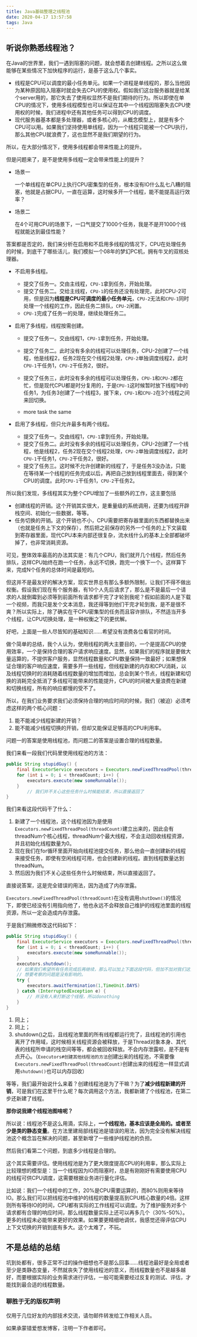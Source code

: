 ```yaml
---
title: Java基础整理之线程池
date: 2020-04-17 13:57:58
tags: Java
---
```



## 听说你熟悉线程池？

在Java的世界里，我们一遇到阻塞的问题，就会想着去创建线程。之所以这么做能够在某些情况下加快程序的运行，是基于这么几个事实。

+ 线程是CPU可以调度的最小任务单元。如果一个进程是单线程的，那么当他因为某种原因陷入阻塞时就会失去CPU的使用权。假如我们这台服务器就是给某个server用的，那它失去了使用权显然不是我们期待的行为。所以即使在单CPU的情况下，使用多线程模型也可以保证在其中一个线程因阻塞失去CPU使用权的时候，我们进程中还有其他任务可以得到CPU的调度。
+ 现代服务器基本都是多处理器，或者多核心的，从概念模型上，就是有多个CPU可以用。如果我们坚持使用单线程，因为一个线程只能被一个CPU执行，那么其他CPU就浪费了，这也显然不是我们期望的行为。

所以，在大部分情况下，使用多线程都会带来性能上的提升。

但是问题来了，是不是使用多线程一定会带来性能上的提升？

+ 场景一

  一个单线程在单CPU上执行CPU密集型的任务，根本没有IO什么乱七八糟的阻塞，他就是占据CPU，一直在运算，这时候多开一个线程，能不能提高运行效率？

+ 场景二

  在4个可用CPU的场景下，一口气提交了1000个任务，我是不是开1000个线程就能达到最佳性能？

答案都是否定的，我们来分析在启用和不启用多线程的情况下，CPU在处理任务的时候，到底干了哪些活儿，我们模拟一个08年的梦幻PC机，拥有牛叉的双核处理器。

+ 不启用多线程。

  + 提交了任务一。交由主线程，`CPU-1`拿到任务，开始处理。
  + 提交了任务二。交给主线程，`CPU-1`的任务还没有处理完，此时CPU-2可用，但是因为**线程是CPU可调度的最小任务单元**，`CPU-2`无法和`CPU-1`同时处理一个线程的工作，因此任务二排队，`CPU-2`闲置。
  + `CPU-1`完成了任务一的处理，继续处理任务二。

+ 启用了多线程，线程按需创建。

  + 提交了任务一。交由线程1，`CPU-1`拿到任务，开始处理。
  + 提交了任务二。此时没有多余的线程可以处理任务，CPU-2创建了一个线程，他是线程2，任务2现在交个线程2处理，`CPU-2`单独调度线程2，此时`CPU-1`干任务1，`CPU-2`干任务2，很好。
  + 提交了任务三，此时没有多余的线程可以处理任务，`CPU-1`和`CPU-2`都在忙，但是现代CPU都是时分复用的，于是`CPU-1`这时候暂时放下线程1中的任务1，为任务3创建了一个线程3，接下来，`CPU-1`和`CPU-2`在3个线程之间来回切换。

  + more task the same

+ 启用了多线程，但只允许最多有两个线程。

  + 提交了任务一。交由线程1，`CPU-1`拿到任务，开始处理。
  + 提交了任务二。此时没有多余的线程可以处理任务，CPU-2创建了一个线程，他是线程2，任务2现在交个线程2处理，`CPU-2`单独调度线程2，此时`CPU-1`干任务1，`CPU-2`干任务2，很好。
  + 提交了任务三。这时候不允许创建新的线程了，于是任务3没办法，只能在等待某一个线程的任务完成以后，再把自己放到线程里面去，得到某个CPU的调度。此时`CPU-1`干任务1，`CPU-2`干任务2。

所以我们发现，多线程其实为整个CPU增加了一些额外的工作，这主要包括

+ 创建线程的开销。这个开销其实很大，是重量级的系统调用，还要为线程开辟栈空间、初始化一些数据，等等。
+ 任务切换的开销。这个开销也不小，CPU需要把寄存器里面的东西都替换出来（也就是任务上下文的保存），然后把之前保存的另外一个任务的上下文装载到寄存器里面，现代CPU本来内部还很复杂，流水线什么的基本上全部都破坏掉了，也非常消耗资源。

可见，整体效率最高的办法其实是：有几个CPU，我们就开几个线程，然后任务排队，这样CPU始终在跑一个任务，永远不切换，跑完一个换下一个。这样算下来，完成N个任务的总体时间是最短的。

但这并不是最友好的解决方案，现实世界总有那么多额外限制，让我们不得不做出权衡。假设我们现在有个服务器，有10个人先后请求了，那么是不是最后一个请求的人就倒霉到必须等到前面所有请求都干完了才轮到我呢？假如前面的人是下载一个视频，而我只是发个文本消息，我还得等到他们干完才轮到我，是不是很不爽？所以实际上，除了确实在干CPU密集型的任务而且容许排队，不然适当开多个线程，让CPU切换处理，是一种权衡之下的更优解。

好吧，上面是一些人尽皆知的基础知识……希望没有浪费各位看官的时间。

做个简单的总结，我个人认为，使用线程的两大主要目的，一个是提高CPU的使用效率，一个是保持合理的客户请求响应速度。显然，如果我们的程序就是要做大量运算的，不提供客户服务，显然线程数量和CPU数量保持一致最好；如果想保证合理的客户响应速度，需要多开一些线程，但线程新建的内存和CPU消耗，以及线程切换时的消耗随着线程数量的增加而增加，总会到某个节点，线程新建和切换的消耗完全抵消了多线程可能带来的性能提升，CPU的时间被大量浪费在新建和切换线程，所有的响应都慢的受不了。

所以，在我们业务要求我们必须保持合理的响应时间的时候，我们（被迫）必须考虑这样的两个核心问题：

1. 能不能减少线程新建的开销？
2. 能不能减少线程切换的开销，但却又能保证足够高的CPU利用率。

问题一的答案是使用线程池，而问题二的答案是设置合理的线程数量。

我们来看一段我们代码里使用线程池的方法：

```java
public String stupidGuy() {
    final ExecutorService executors = Executors.newFixedThreadPool(threadCount);
    for (int i = 0; i < threadCount; i++) {
        executors.execute(new someRunnable());
    }
		// 我们并不关心这些任务什么时候能结束，所以直接返回了
}
```

我们来看这段代码干了什么：

1. 新建了一个线程池，这个线程池因为是使用`Executors.newFixedThreadPool(threadCount)`建立出来的，因此会有threadNum个核心线程，threadNum个最大线程，不会主动回收线程资源，并且初始化线程数量为0。
2. 现在我们在for循环里面开始向线程池提交任务，那么他会一直创建新的线程来接受任务，即使有空闲线程可用，也会创建新的线程。直到线程数量达到threadNum。
3. 然后因为我们不关心这些任务什么时候结束，所以直接返回了。

直接说答案，这是完全错误的用法，因为造成了内存泄露。

`Executors.newFixedThreadPool(threadCount)`在没有调用`shutDown()`的情况下，即使已经没有引用指向他了，他也永远不会释放自己维护的线程池里面的线程资源，所以一定会造成内存泄露。

于是我们稍微修改这代码如下：

```java
public String stupidGuy() {
    final ExecutorService executors = Executors.newFixedThreadPool(threadCount);
    for (int i = 0; i < threadCount; i++) {
        executors.execute(new someRunnable());
    }
  	executors.shutdown();
  	// 如果我们希望所有任务完成后再继续，那么可以加上下面这段代码，但加不加对我们这里
  	// 想要考察的问题是没有影响的。
    try {
        executors.awaitTermination(1,TimeUnit.DAYS)
    } catch (InterruptedException e) {
        // 并没有人来打断这个线程，所以donothing
    }
}
```

1. 同上；
2. 同上；
3. shutdown()之后，且线程池里面的所有线程都运行完了，且线程池的引用也离开了作用域，这时候相关线程资源会被释放，于是Thread对象本身、其代表的线程所申请的栈空间等等，都会被回收释放。不会内存泄露啦，是不是有点开心。（`Executors#创建其他线程池的方法`创建出来的线程池，不需要像`Executors.newFixedThreadPool(threadCount)`创建出来的线程池一样显式调用`shutdown()`也可以内存回收）

等等，我们最开始说什么来着？创建线程池是为了干嘛？为了**减少线程新建的开销**，可是我们在这里干什么呢？每次调用这个方法，我都新建了个线程池，在第二步还新建了线程。

**那你说我建个线程池图啥呢？**

所以说：线程池不是这么用滴，实际上，**一个线程池，基本应该是全局的。或者至少是类的静态变量**。在方法里建局部线程池是错误的用法，因为完全没有解决线程池这个概念旨在解决的问题，甚至新增了一些维护线程池的负担。

然后我们看第二个问题，到底多少线程是合理的。

这个其实需要评估。使用线程池是为了更大限度提高CPU的利用率，那么实际上比较理想的模型是：当一个线程因为IO而阻塞时，总是有刚刚好有需要使用CPU的线程可供CPU调度，这需要根据业务进行量化评估。

比如说：我们一个线程中的工作，20%是CPU需要运算的，而80%则用来等待IO。那么我们可以把线程池中维护的线程的数量提高到CPU核心数量的4倍。这样则所有等待IO的时间，CPU都有实际的工作线程可以调度。为了维护服务对多个请求都有合理的响应时间，那么线程数量实际上还可以再多几个（30%-50%）。更多的线程未必能带来更好的效果。如果要更精细地调优，我感觉还得评估CPU上下文切换的开销到底有多大。这个太难了，不玩。

## 不是总结的总结

坑到处都有，很多正常不过的操作细想也不是那么回事……线程池最好是全局或者至少是类静态变量，不然就丧失了使用线程池的意义，而线程数量也不是越多越好，而要根据实际的业务需求进行评估，一般可能需要经过反复的测试、评估，才能找到最合适的线程数量。

### 聊胜于无的版权声明

仅用于几位好友的内部技术交流，请勿邮件转发给工作相关人员。

如果承蒙错爱想发博客，注明一下作者即可。